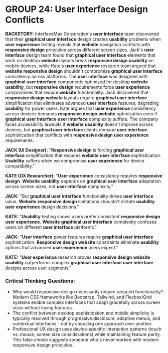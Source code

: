 # GROUP 24: User Interface Design Conflicts

**BACKSTORY:** InterfaceMax Corporation's **user interface** team discovered that their **graphical user interface** design creates **usability** problems when **user experience** testing reveals that **website** navigation conflicts with **responsive design** principles across different screen sizes. Jack's **user interface** design team found that **graphical user interface** elements that work on desktop **website** layouts break **responsive design** **usability** on mobile devices, while Kate's **user experience** research team argued that **website** **responsive design** shouldn't compromise **graphical user interface** consistency across platforms. The **user interface** was designed with **graphical user interface** components optimized for desktop **website** **usability**, but **responsive design** requirements force **user experience** compromises that reduce **website** functionality. Jack discovered that **responsive design** **website** layouts require **graphical user interface** simplification that eliminates advanced **user interface** features, degrading **usability** for power users. Kate argues that **user experience** consistency across devices demands **responsive design** **website** optimization even if **graphical user interface** **user interface** complexity suffers. The company faces accessibility lawsuits if **website** **usability** doesn't improve across devices, but **graphical user interface** clients demand **user interface** sophistication that conflicts with **responsive design** **user experience** requirements.

**JACK (UI Designer):** "**Responsive design** is forcing **graphical user interface** simplification that reduces **website** **user interface** sophistication. **Usability** suffers when we compromise **user experience** for device compatibility."

**KATE (UX Researcher):** "**User experience** consistency requires **responsive design**. **Website** **usability** depends on **graphical user interface** adaptation across screen sizes, not **user interface** complexity."

**JACK:** "But **graphical user interface** functionality drives **user interface** value. **Website** **responsive design** limitations shouldn't dictate **usability** **user experience** design decisions."

**KATE:** "**Usability** testing shows users prefer consistent **responsive design** **user experience**. **Website** **graphical user interface** complexity confuses users on different **user interface** platforms."

**JACK:** "**User interface** power features require **graphical user interface** sophistication. **Responsive design** **website** constraints eliminate **usability** options that advanced **user experience** users expect."

**KATE:** "**User experience** research proves **responsive design** **website** **usability** outperforms complex **graphical user interface** **user interface** designs across user segments."

### Critical Thinking Questions:
- Why would responsive design necessarily require reduced functionality? Modern CSS frameworks like Bootstrap, Tailwind, and Flexbox/Grid systems enable complex interfaces that adapt gracefully across screen sizes without losing features.
- The conflict between desktop sophistication and mobile simplicity is typically resolved through progressive disclosure, adaptive menus, and contextual interfaces - not by choosing one approach over another.
- Professional UX design uses device-specific interaction patterns (touch vs. mouse, screen size considerations) while maintaining feature parity. This false choice suggests someone who's never worked with modern responsive design principles.